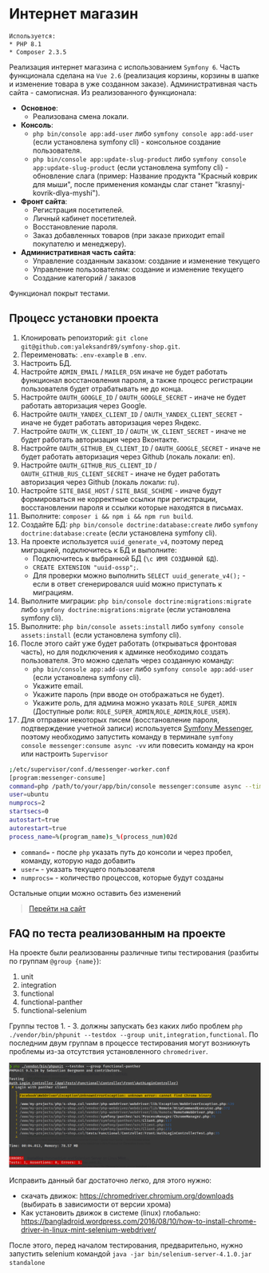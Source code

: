 # Интернет магазин

```
Используется:
* PHP 8.1
* Composer 2.3.5
```

Реализация интернет магазина с использованием `Symfony 6`. Часть функционала сделана на `Vue 2.6` (реализация корзины, 
корзины в шапке и изменение товара в уже созданном заказе). Административная часть сайта - самописная. Из реализованного функционала:

* **Основное**:
  * Реализована смена локали.
* **Консоль**:
  * `php bin/console app:add-user` либо `symfony console app:add-user` (если установлена symfony cli) - консольное создание пользователя.
  * `php bin/console app:update-slug-product` либо `symfony console app:update-slug-product` (если установлена symfony cli) - обновление слага (пример: Название продукта "Красный коврик для мыши", после применения команды слаг станет "krasnyj-kovrik-dlya-myshi"). 
* **Фронт сайта**:
  * Регистрация посетителей.
  * Личный кабинет посетителей.
  * Восстановление пароля.
  * Заказ добавленных товаров (при заказе приходит email покупателю и менеджеру).
* **Административная часть сайта**:
  * Управление созданным заказом: создание и изменение текущего
  * Управление пользователям: создание и изменение текущего
  * Создание категорий / заказов

Функционал покрыт тестами.

## Процесс установки проекта

1. Клонировать репоизторий: `git clone git@github.com:yaleksandr89/symfony-shop.git`.
2. Переименовать: `.env-example` в `.env`.
3. Настроить БД.
4. Настройте `ADMIN_EMAIL` / `MAILER_DSN` иначе не будет работать функционал восстановления пароля, а также процесс регистрации пользователя будет отрабатывать не до конца.
5. Настройте `OAUTH_GOOGLE_ID` / `OAUTH_GOOGLE_SECRET` - иначе не будет работать авторизация через Google.
6. Настройте `OAUTH_YANDEX_CLIENT_ID` / `OAUTH_YANDEX_CLIENT_SECRET` - иначе не будет работать авторизация через Яндекс.
7. Настройте `OAUTH_VK_CLIENT_ID` / `OAUTH_VK_CLIENT_SECRET` - иначе не будет работать авторизация через Вконтакте.
8. Настройте `OAUTH_GITHUB_EN_CLIENT_ID` / `OAUTH_GOOGLE_SECRET` - иначе не будет работать авторизация через Github (локаль локали: en).
9. Настройте `OAUTH_GITHUB_RUS_CLIENT_ID` / `OAUTH_GITHUB_RUS_CLIENT_SECRET` - иначе не будет работать авторизация через Github (локаль локали: ru).
10. Настройте `SITE_BASE_HOST` / `SITE_BASE_SCHEME` - иначе будут формироваться не корректные ссылки при регистрации, восстановлении пароля и ссылки которые находятся в письмах.
11. Выполните: `composer i && npm i && npm run build`.
12. Создайте БД: `php bin/console doctrine:database:create` либо `symfony doctrine:database:create` (если установлена symfony cli).
13. На проекте используется `uuid_generate_v4`, поэтому перед миграцией, подключитесь к БД и выполните:
    * Подключитесь к выбранной БД (`\c ИМЯ СОЗДАННОЙ БД`).
    * `CREATE EXTENSION "uuid-ossp";`.
    * Для проверки можно выполнить `SELECT uuid_generate_v4();` - если в ответ сгенерировался uuid можно приступать к миграциям.
14. Выполните миграции: `php bin/console doctrine:migrations:migrate` либо `symfony doctrine:migrations:migrate` (если установлена symfony cli).
15. Выполните: `php bin/console assets:install` либо `symfony console assets:install` (если установлена symfony cli).
16. После этого сайт уже будет работать (открываться фронтовая часть), но для подключения к админке необходимо создать пользователя. Это можно сделать через созданную команду:
    * `php bin/console app:add-user` либо `symfony console app:add-user` (если установлена symfony cli).
    * Укажите email.
    * Укажите пароль (при вводе он отображаться не будет).
    * Укажите роль, для админа можно указать `ROLE_SUPER_ADMIN` (Доступные роли: `ROLE_SUPER_ADMIN`,`ROLE_ADMIN`,`ROLE_USER`).
17. Для отправки некоторых писем (восстановление пароля, подтверждение учетной записи) используется [Symfony Messenger](https://symfony.com/doc/current/components/messenger.html "Symfony Messenger"), поэтому необходимо запустить команду в терминале `symfony console messenger:consume async -vv` или повесить команду на крон или настроить `Supervisor`
```bash
;/etc/supervisor/conf.d/messenger-worker.conf
[program:messenger-consume]
command=php /path/to/your/app/bin/console messenger:consume async --time-limit=3600
user=ubuntu
numprocs=2
startsecs=0
autostart=true
autorestart=true
process_name=%(program_name)s_%(process_num)02d
```
* `command=` - после `php` указать путь до консоли и через пробел, команду, которую надо добавить
* `user=` - указать текущего пользователя
* `numprocs=` - количество процессов, которые будут созданы

Остальные опции можно оставить без изменений

>  [Перейти на сайт](https://s-shop.alexanderyurchenko.ru/ "Перейти на сайт")

## FAQ по теста реализованным на проекте

На проекте были реализованны различные типы тестирования (разбиты по группам `@group {name}`):

1. unit
2. integration
3. functional
4. functional-panther
5. functional-selenium

Группы тестов 1. - 3. должны запускать без каких либо проблем `php ./vendor/bin/phpunit --testdox --group unit,integration,functional`. По последним двум группам
в процессе тестирования могут возникнуть проблемы из-за отсутствия установленного `chromedriver`. 

![chromedriver-not-found.png](chromedriver-not-found.png)

Исправить данный баг достаточно легко, для этого нужно:
* скачать движок: https://chromedriver.chromium.org/downloads (выбирать в зависимости от версии хрома)
* Как установить движок в системе (linux) глобально: https://bangladroid.wordpress.com/2016/08/10/how-to-install-chrome-driver-in-linux-mint-selenium-webdriver/

После этого, перед началом тестирования, предварительно, нужно запустить selenium командой `java -jar bin/selenium-server-4.1.0.jar standalone`
